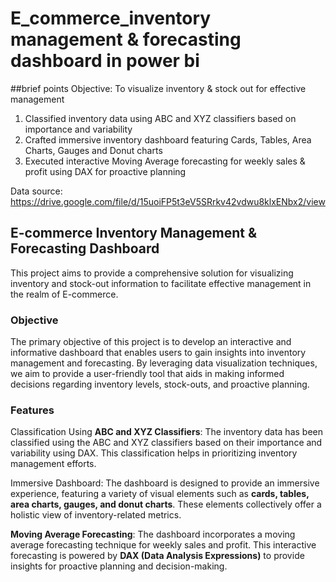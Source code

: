 # E_commerce_inventory management & forecasting dashboard in power bi
##brief points
Objective: To visualize inventory & stock out for effective management
1. Classified inventory data using ABC and XYZ classifiers based on importance and variability
2. Crafted immersive inventory dashboard featuring Cards, Tables, Area Charts, Gauges and Donut charts
3. Executed interactive Moving Average forecasting for weekly sales & profit using DAX for proactive planning

Data source:
https://drive.google.com/file/d/15uoiFP5t3eV5SRrkv42vdwu8klxENbx2/view

## E-commerce Inventory Management & Forecasting Dashboard
This project aims to provide a comprehensive solution for visualizing inventory and stock-out information to facilitate effective management in the realm of E-commerce.

### Objective
The primary objective of this project is to develop an interactive and informative dashboard that enables users to gain insights into inventory management and forecasting. By leveraging data visualization techniques, we aim to provide a user-friendly tool that aids in making informed decisions regarding inventory levels, stock-outs, and proactive planning.

### Features
Classification Using **ABC and XYZ Classifiers**: The inventory data has been classified using the ABC and XYZ classifiers based on their importance and variability using DAX. This classification helps in prioritizing inventory management efforts.

Immersive Dashboard: The dashboard is designed to provide an immersive experience, featuring a variety of visual elements such as **cards, tables, area charts, gauges, and donut charts**. These elements collectively offer a holistic view of inventory-related metrics.

**Moving Average Forecasting**: The dashboard incorporates a moving average forecasting technique for weekly sales and profit. This interactive forecasting is powered by **DAX (Data Analysis Expressions)** to provide insights for proactive planning and decision-making.
